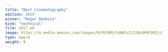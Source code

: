 ```yaml
---
title: "Best Cinematography"
edition: 2019
winner: "Roger Deakins"
kind: "technical"
film: 1917.md
image: https://m.media-amazon.com/images/M/MV5BMjYyNWIxZjItNzdkMC00Zjc5LWFiZDAtMzRiYmJiZDZmNTZkXkEyXkFqcGc@._V1_FMjpg_UX1024_.jpg
type: award
weight: 9
---
```

